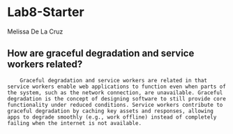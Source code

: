 # Lab8-Starter 
Melissa De La Cruz

## How are graceful degradation and service workers related?

        Graceful degradation and service workers are related in that service workers enable web applications to function even when parts of the system, such as the network connection, are unavailable. Graceful degradation is the concept of designing software to still provide core functionality under reduced conditions. Service workers contribute to graceful degradation by caching key assets and responses, allowing apps to degrade smoothly (e.g., work offline) instead of completely failing when the internet is not available.

